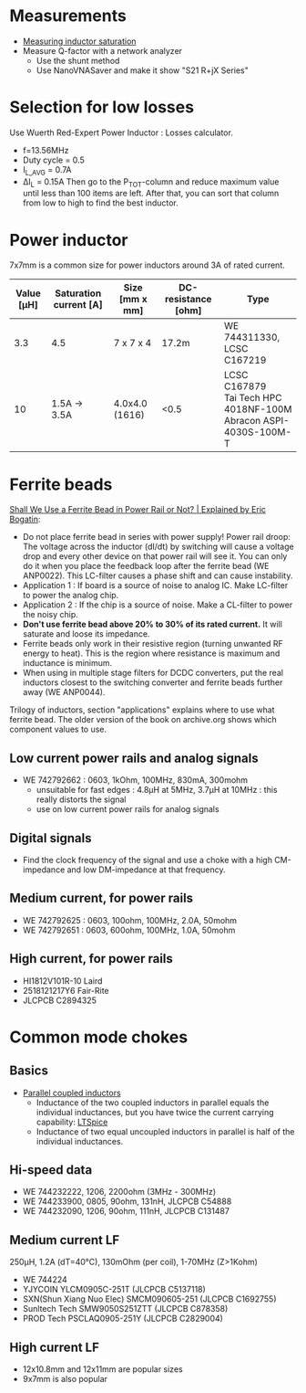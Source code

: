 # Measurements
* [Measuring inductor saturation](http://www.vk2zay.net/article/200)
* Measure Q-factor with a network analyzer
  * Use the shunt method
  * Use NanoVNASaver and make it show "S21 R+jX Series"

# Selection for low losses
Use Wuerth Red-Expert Power Inductor : Losses calculator.
* f=13.56MHz
* Duty cycle = 0.5
* I<sub>L_AVG</sub> = 0.7A
* ΔI<sub>L</sub> = 0.15A
Then go to the P<sub>TOT</sub>-column and reduce maximum value until less than 100 items are left.  After that, you can sort that column from low to high to find the best inductor.

# Power inductor
7x7mm is a common size for power inductors around 3A of rated current.

| Value [µH] | Saturation current [A] | Size [mm x mm] | DC-resistance [ohm] | Type |
|------------|--------------------|------|---------------|------|
| 3.3 | 4.5 | 7 x 7 x 4 | 17.2m | WE 744311330, LCSC C167219 |
| 10 | 1.5A -> 3.5A | 4.0x4.0 (1616) | <0.5 | LCSC C167879 <br/>Tai Tech HPC 4018NF-100M<br/>Abracon ASPI-4030S-100M-T |

# Ferrite beads
[Shall We Use a Ferrite Bead in Power Rail or Not? | Explained by Eric Bogatin](https://youtu.be/HaLMjVkKYMw?t=267):
  * Do not place ferrite bead in series with power supply!  Power rail droop: The voltage across the inductor (dI/dt) by switching will cause a voltage drop and every other device on that power rail will see it.  You can only do it when you place the feedback loop after the ferrite bead (WE ANP0022).  This LC-filter causes a phase shift and can cause instability.
  * Application 1 : If board is a source of noise to analog IC.  Make LC-filter to power the analog chip.
  * Application 2 : If the chip is a source of noise.  Make a CL-filter to power the noisy chip.
  * **Don't use ferrite bead above 20% to 30% of its rated current.**  It will saturate and loose its impedance.
  * Ferrite beads only work in their resistive region (turning unwanted RF energy to heat).  This is the region where resistance is maximum and inductance is minimum.
  * When using in multiple stage filters for DCDC converters, put the real inductors closest to the switching converter and ferrite beads further away (WE ANP0044).

Trilogy of inductors, section "applications" explains where to use what ferrite bead.  The older version of the book on archive.org shows which component values to use.

## Low current power rails and analog signals
* WE 742792662 : 0603, 1kOhm, 100MHz, 830mA, 300mohm
  * unsuitable for fast edges : 4.8µH at 5MHz, 3.7µH at 10MHz : this really distorts the signal
  * use on low current power rails for analog signals

## Digital signals
* Find the clock frequency of the signal and use a choke with a high CM-impedance and low DM-impedance at that frequency.

## Medium current, for power rails
* WE 742792625 : 0603, 100ohm, 100MHz, 2.0A, 50mohm
* WE 742792651 : 0603, 600ohm, 100MHz, 1.0A, 50mohm

## High current, for power rails
* HI1812V101R-10 Laird
* 2518121217Y6 Fair-Rite
* JLCPCB C2894325

# Common mode chokes
## Basics
* [Parallel coupled inductors](https://www.translatorscafe.com/unit-converter/en-US/calculator/mutual-inductance-parallel/)
  * Inductance of the two coupled inductors in parallel equals the individual inductances, but you have twice the current carrying capability: [LTSpice](../circuits/CM-choke/coupledInductors.asc)
  * Inductance of two equal uncoupled inductors in parallel is half of the individual inductances.

## Hi-speed data
* WE 744232222, 1206, 2200ohm (3MHz - 300MHz)
* WE 744233900, 0805, 90ohm, 131nH, JLCPCB C54888
* WE 744232090, 1206, 90ohm, 111nH, JLCPCB C131487

## Medium current LF
250µH, 1.2A (dT=40°C), 130mOhm (per coil), 1-70MHz (Z>1Kohm)

* WE 744224
* YJYCOIN YLCM0905C-251T (JLCPCB C5137118)
* SXN(Shun Xiang Nuo Elec) SMCM090605-251 (JLCPCB C1692755)
* Sunltech Tech SMW9050S251ZTT (JLCPCB C878358)
* PROD Tech PSCLAQ0905-251Y (JLCPCB C2829004)

## High current LF
* 12x10.8mm and 12x11mm are popular sizes
* 9x7mm is also popular